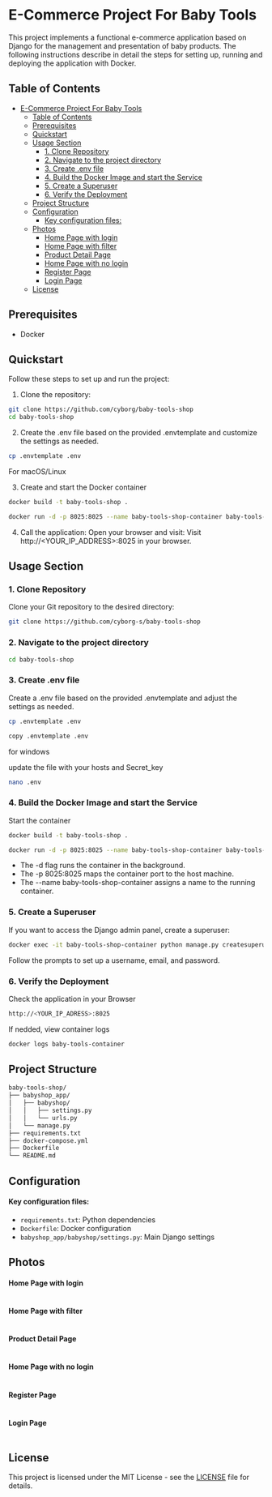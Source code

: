 # E-Commerce Project For Baby Tools

This project implements a functional e-commerce application based on Django for the management and presentation of baby products. The following instructions describe in detail the steps for setting up, running and deploying the application with Docker.



## Table of Contents
- [E-Commerce Project For Baby Tools](#e-commerce-project-for-baby-tools)
  - [Table of Contents](#table-of-contents)
  - [Prerequisites](#prerequisites)
  - [Quickstart](#quickstart)
  - [Usage Section](#usage-section)
    - [1. Clone Repository](#1-clone-repository)
    - [2. Navigate to the project directory](#2-navigate-to-the-project-directory)
    - [3. Create .env file](#3-create-env-file)
    - [4. Build the Docker Image and start the Service](#4-build-the-docker-image-and-start-the-service)
    - [5. Create a Superuser](#5-create-a-superuser)
    - [6. Verify the Deployment](#6-verify-the-deployment)
  - [Project Structure](#project-structure)
  - [Configuration](#configuration)
      - [Key configuration files:](#key-configuration-files)
  - [Photos](#photos)
      - [Home Page with login](#home-page-with-login)
      - [Home Page with filter](#home-page-with-filter)
      - [Product Detail Page](#product-detail-page)
      - [Home Page with no login](#home-page-with-no-login)
      - [Register Page](#register-page)
      - [Login Page](#login-page)
  - [License](#license)






## Prerequisites
- Docker
  
## Quickstart

Follow these steps to set up and run the project:

1. Clone the repository: 
```bash
git clone https://github.com/cyborg/baby-tools-shop
cd baby-tools-shop
```

2. Create the .env file based on the provided .envtemplate and customize the settings as needed.
```bash
cp .envtemplate .env
```
For macOS/Linux


3. Create and start the Docker container 
```bash
docker build -t baby-tools-shop .
```
```bash
docker run -d -p 8025:8025 --name baby-tools-shop-container baby-tools-shop
```

4. Call the application: Open your browser and visit: Visit http://<YOUR_IP_ADDRESS>:8025 in your browser.


## Usage Section

### 1. Clone Repository
Clone your Git repository to the desired directory:
```bash
git clone https://github.com/cyborg-s/baby-tools-shop
```

### 2. Navigate to the project directory
```bash
cd baby-tools-shop
```

### 3. Create .env file
Create a .env file based on the provided .envtemplate and adjust the settings as needed.
```bash
cp .envtemplate .env
```
```bash
copy .envtemplate .env
```
for windows

update the file with your hosts and Secret_key
```bash
nano .env
```

### 4. Build the Docker Image and start the Service
Start the container
```bash
docker build -t baby-tools-shop .
```

```bash
docker run -d -p 8025:8025 --name baby-tools-shop-container baby-tools-shop
```
- The -d flag runs the container in the background.
- The -p 8025:8025 maps the container port to the host machine.
- The --name baby-tools-shop-container assigns a name to the running container.


### 5. Create a Superuser
If you want to access the Django admin panel, create a superuser:
```bash
docker exec -it baby-tools-shop-container python manage.py createsuperuser
```
Follow the prompts to set up a username, email, and password.

### 6. Verify the Deployment
Check the application in your Browser
```bash
http://<YOUR_IP_ADRESS>:8025
```

If nedded, view container logs
```bash
docker logs baby-tools-container
```


## Project Structure
```bash
baby-tools-shop/
├── babyshop_app/
│   ├── babyshop/
│   │   ├── settings.py
│   │   └── urls.py
│   └── manage.py
├── requirements.txt
├── docker-compose.yml
├── Dockerfile
└── README.md
```

## Configuration
#### Key configuration files:
- `requirements.txt`: Python dependencies
- `Dockerfile`: Docker configuration
- `babyshop_app/babyshop/settings.py`: Main Django settings



## Photos

#### Home Page with login

<img alt="" src="https://github.com/MET-DEV/Django-E-Commerce/blob/master/project_images/capture_20220323080815407.jpg"></img>

#### Home Page with filter
<img alt="" src="https://github.com/MET-DEV/Django-E-Commerce/blob/master/project_images/capture_20220323080840305.jpg"></img>

#### Product Detail Page
<img alt="" src="https://github.com/MET-DEV/Django-E-Commerce/blob/master/project_images/capture_20220323080934541.jpg"></img>

#### Home Page with no login
<img alt="" src="https://github.com/MET-DEV/Django-E-Commerce/blob/master/project_images/capture_20220323080953570.jpg"></img>


#### Register Page

<img alt="" src="https://github.com/MET-DEV/Django-E-Commerce/blob/master/project_images/capture_20220323081016022.jpg"></img>


#### Login Page

<img alt="" src="https://github.com/MET-DEV/Django-E-Commerce/blob/master/project_images/capture_20220323081044867.jpg"></img>


##  License
This project is licensed under the MIT License - see the [LICENSE](/baby-tools-shop/LICENSE) file for details.
